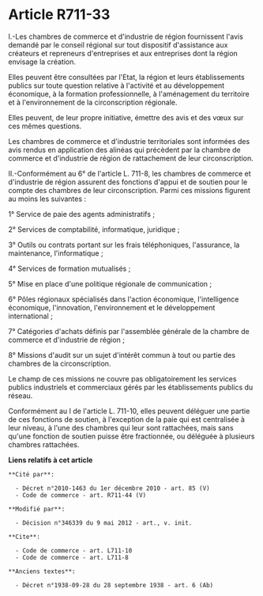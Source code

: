 # Article R711-33

I.-Les chambres de commerce et d'industrie de région fournissent l'avis demandé par le conseil régional sur tout dispositif
d'assistance aux créateurs et repreneurs d'entreprises et aux entreprises dont la région envisage la création. 

Elles peuvent être consultées par l'Etat, la région et leurs établissements publics sur toute question relative à l'activité
et au développement économique, à la formation professionnelle, à l'aménagement du territoire et à l'environnement de la
circonscription régionale. 

Elles peuvent, de leur propre initiative, émettre des avis et des vœux sur ces mêmes questions. 

Les chambres de commerce et d'industrie territoriales sont informées des avis rendus en application des alinéas qui précèdent
par la chambre de commerce et d'industrie de région de rattachement de leur circonscription. 

II.-Conformément au 6° de l'article L. 711-8, les chambres de commerce et d'industrie de région assurent des fonctions
d'appui et de soutien pour le compte des chambres de leur circonscription. Parmi ces missions figurent au moins les
suivantes : 

1° Service de paie des agents administratifs ; 

2° Services de comptabilité, informatique, juridique ; 

3° Outils ou contrats portant sur les frais téléphoniques, l'assurance, la maintenance, l'informatique ; 

4° Services de formation mutualisés ; 

5° Mise en place d'une politique régionale de communication ; 

6° Pôles régionaux spécialisés dans l'action économique, l'intelligence économique, l'innovation, l'environnement et le
développement international ; 

7° Catégories d'achats définis par l'assemblée générale de la chambre de commerce et d'industrie de région ; 

8° Missions d'audit sur un sujet d'intérêt commun à tout ou partie des chambres de la circonscription. 

Le champ de ces missions ne couvre pas obligatoirement les services publics industriels et commerciaux gérés par les
établissements publics du réseau. 

Conformément au I de l'article L. 711-10, elles peuvent déléguer une partie de ces fonctions de soutien, à l'exception de la
paie qui est centralisée à leur niveau, à l'une des chambres qui leur sont rattachées, mais sans qu'une fonction de soutien
puisse être fractionnée, ou déléguée à plusieurs chambres rattachées.

**Liens relatifs à cet article**

	**Cité par**:

	  - Décret n°2010-1463 du 1er décembre 2010 - art. 85 (V)
	  - Code de commerce - art. R711-44 (V)

	**Modifié par**:

	  - Décision n°346339 du 9 mai 2012 - art., v. init.

	**Cite**:

	  - Code de commerce - art. L711-10
	  - Code de commerce - art. L711-8

	**Anciens textes**:

	  - Décret n°1938-09-28 du 28 septembre 1938 - art. 6 (Ab)
